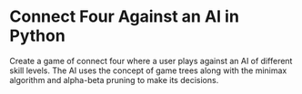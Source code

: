 # Connect Four Against an AI in Python
Create a game of connect four where a user plays against an AI of different skill levels. The AI uses the concept of game trees along with the minimax algorithm and alpha-beta pruning to make its decisions.

